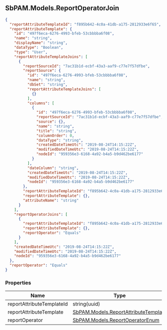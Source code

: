 
<h2 id="tocS_SbPAM.Models.ReportOperatorJoin">SbPAM.Models.ReportOperatorJoin</h2>

<a id="schemasbpam.models.reportoperatorjoin"></a>
<a id="schema_SbPAM.Models.ReportOperatorJoin"></a>
<a id="tocSsbpam.models.reportoperatorjoin"></a>
<a id="tocssbpam.models.reportoperatorjoin"></a>

```json
{
  "reportAttributeTemplateId": "f895b642-4c0a-41db-a175-2812933e6f65",
  "reportAttributeTemplate": {
    "id": "497f6eca-6276-4993-bfeb-53cbbbba6f08",
    "name": "string",
    "displayName": "string",
    "dataType": "Boolean",
    "type": "User",
    "reportAttributeTemplateJoins": [
      {
        "reportSourceId": "7ac31b1d-ecbf-43a3-aaf9-c77e7f57dfbe",
        "reportSource": {
          "id": "497f6eca-6276-4993-bfeb-53cbbbba6f08",
          "name": "string",
          "dbSet": "string",
          "reportAttributeTemplateJoins": [
            {}
          ],
          "columns": [
            {
              "id": "497f6eca-6276-4993-bfeb-53cbbbba6f08",
              "reportSourceId": "7ac31b1d-ecbf-43a3-aaf9-c77e7f57dfbe",
              "source": {},
              "name": "string",
              "title": "string",
              "columnOrder": 0,
              "dataType": "string",
              "createdDateTimeUtc": "2019-08-24T14:15:22Z",
              "modifiedDateTimeUtc": "2019-08-24T14:15:22Z",
              "nodeId": "959356e3-6168-4a92-b4a5-b9d462be6177"
            }
          ],
          "dateColumn": "string",
          "createdDateTimeUtc": "2019-08-24T14:15:22Z",
          "modifiedDateTimeUtc": "2019-08-24T14:15:22Z",
          "nodeId": "959356e3-6168-4a92-b4a5-b9d462be6177"
        },
        "reportAttributeTemplateId": "f895b642-4c0a-41db-a175-2812933e6f65",
        "reportAttributeTemplate": {},
        "attributeName": "string"
      }
    ],
    "reportOperatorJoins": [
      {
        "reportAttributeTemplateId": "f895b642-4c0a-41db-a175-2812933e6f65",
        "reportAttributeTemplate": {},
        "reportOperator": "Equals"
      }
    ],
    "createdDateTimeUtc": "2019-08-24T14:15:22Z",
    "modifiedDateTimeUtc": "2019-08-24T14:15:22Z",
    "nodeId": "959356e3-6168-4a92-b4a5-b9d462be6177"
  },
  "reportOperator": "Equals"
}

```

### Properties

|Name|Type|Required|Restrictions|Description|
|---|---|---|---|---|
|reportAttributeTemplateId|string(uuid)|false|none|none|
|reportAttributeTemplate|[SbPAM.Models.ReportAttributeTemplate](#schemasbpam.models.reportattributetemplate)|false|none|none|
|reportOperator|[SbPAM.Models.ReportOperatorEnum](#schemasbpam.models.reportoperatorenum)|false|none|none|


